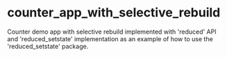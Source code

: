 # counter_app_with_selective_rebuild

Counter demo app with selective rebuild implemented with 'reduced' API and 'reduced_setstate' implementation as an example of how to use the 'reduced_setstate' package.
